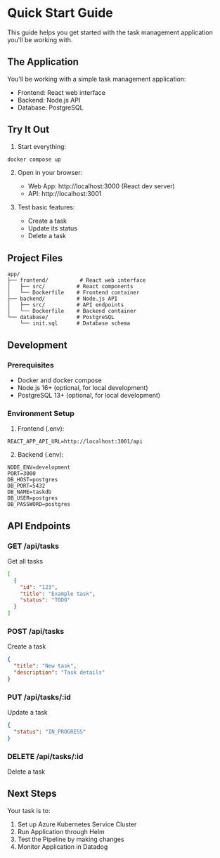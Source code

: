 # Quick Start Guide

This guide helps you get started with the task management application you'll be working with.

## The Application

You'll be working with a simple task management application:
- Frontend: React web interface
- Backend: Node.js API
- Database: PostgreSQL

## Try It Out

1. Start everything:
```bash
docker compose up
```

2. Open in your browser:
   - Web App: http://localhost:3000 (React dev server)
   - API: http://localhost:3001

3. Test basic features:
   - Create a task
   - Update its status
   - Delete a task

## Project Files

```
app/
├── frontend/          # React web interface
│   ├── src/          # React components
│   └── Dockerfile    # Frontend container
├── backend/          # Node.js API
│   ├── src/          # API endpoints
│   └── Dockerfile    # Backend container
└── database/         # PostgreSQL
    └── init.sql      # Database schema
```

## Development

### Prerequisites
- Docker and docker compose
- Node.js 16+ (optional, for local development)
- PostgreSQL 13+ (optional, for local development)

### Environment Setup
1. Frontend (.env):
```
REACT_APP_API_URL=http://localhost:3001/api
```

2. Backend (.env):
```
NODE_ENV=development
PORT=3000
DB_HOST=postgres
DB_PORT=5432
DB_NAME=taskdb
DB_USER=postgres
DB_PASSWORD=postgres
```

## API Endpoints

### GET /api/tasks
Get all tasks
```json
[
  {
    "id": "123",
    "title": "Example task",
    "status": "TODO"
  }
]
```

### POST /api/tasks
Create a task
```json
{
  "title": "New task",
  "description": "Task details"
}
```

### PUT /api/tasks/:id
Update a task
```json
{
  "status": "IN_PROGRESS"
}
```

### DELETE /api/tasks/:id
Delete a task

## Next Steps

Your task is to:
1. Set up Azure Kubernetes Service Cluster
2. Run Application through Helm
3. Test the Pipeline by making changes
4. Monitor Application in Datadog
